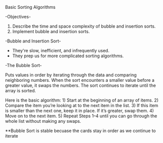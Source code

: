 Basic Sorting Algorithms

-Objectives-
  1) Describe the time and space complexity of bubble and insertion sorts.
  2) Implement bubble and insertion sorts.

-Bubble and Insertion Sort-
  * They're slow, inefficient, and infrequently used.
  * They prep us for more complicated sorting algorithms.

-The Bubble Sort-

  Puts values in order by iterating through the data and comparing neighboring
  numbers.  When the sort encounters a smaller value before a greater value,
  it swaps the numbers.  The sort continues to iterate until the array is sorted.

  Here is the basic algorithm:
    1) Start at the beginning of an array of items.
    2) Compare the item you’re looking at to the next item in the list.
    3) If this item is smaller than the next one, keep it in place. If it’s
        greater, swap them.
    4) Move on to the next item.
    5) Repeat Steps 1–4 until you can go through the whole list without
        making any swaps.

  **Bubble Sort is stable becuase the cards stay in order as we continue to iterate
